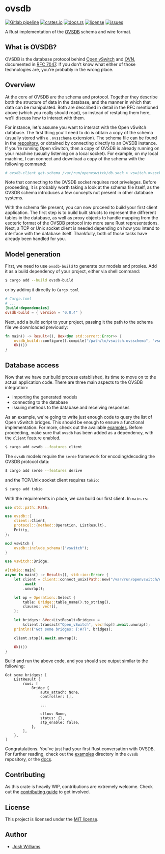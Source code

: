 # ovsdb

[![Gitlab pipeline][pipeline-badge]][pipeline-url]
[![crates.io][cratesio-badge]][cratesio-url]
[![docs.rs][docsrs-badge]][docsrs-url]
[![license][license-badge]][license-url]
[![issues][issues-badge]][issues-url]

A Rust implementation of the [OVSDB][1] schema and wire format.

## What is OVSDB?

OVSDB is the database protocol behind [Open vSwitch][2] and [OVN][3], documented in
[RFC 7047][4]. If you don't know what either of those technologies are, you're
probably in the wrong place.

## Overview

At the core of OVSDB are the schema and protocol. Together they describe both
the structure of data in the database, and the manner in which that data can be
manipulated. Both are described in detail in the RFC mentioned above (which
you really should read), so instead of restating them here, we'll discuss how
to interact with them.

For instance, let's assume you want to interact with the Open vSwitch database.
The first thing you'll need to do is obtain a copy of the schema (usually stored
with a `.ovsschema` extension). The schema file can be found in the
[repository][vswitch_schema], or obtained by connecting directly to an OVSDB
instance. If you're running Open vSwitch, then a copy of OVSDB is already
running on your machine (usually listening on a local socket). For example, on
my local machine, I can connect and download a copy of the schema with the
following command:

```sh
# ovsdb-client get-schema /var/run/openvswitch/db.sock > vswitch.ovsschema
```

Note that connecting to the OVSDB socket requires root priveleges. Before
proceeding, it is probably worth taking a look at the schema file itself, as the
OVSDB schema introduces a few concepts not present in other database systems.

With the schema file present, you can now proceed to build your first client
application. The first step is to build built structs to represent the
diffrerent tables in the database, as well as proxy objects to handle mapping
from the esoteric format of the OVSDB protocol into more sane Rust
representations. Next, a TCP or Unix socket client is needed depending on how
you intend to interface with the database itself. Thankfully, both of those
tasks have already been handled for you.

## Model generation

First, we need to use `ovsdb-build` to generate our models and proxies. Add it
as a build dependency of your project, either via shell command:

```sh
$ cargo add --build ovsdb-build
```

or by adding it directly to `Cargo.toml`

```toml
# Cargo.toml
# ...
[build-dependencies]
ovsdb-build = { version = "0.0.4" }
```

Next, add a build script to your project, passing it the path to the schema
file we downloaded previously:

```rust
fn main() -> Result<(), Box<dyn std::error::Error>> {
    ovsdb_build::configure().compile("/path/to/vswitch.ovsschema", "vswitch")?;
    Ok(())
}
```

## Database access

Now that we have our build process established, its time to move on to the
actual application code. There are three main aspects to the OVSDB integration:

- importing the generated models
- connecting to the database
- issuing methods to the database and receiving responses

As an example, we're going to write just enough code to query the list of Open
vSwitch bridges. This should be enough to ensure a functional implementation.
For more, check out the available [examples](examples/). Before proceeding,
make sure that `ovsdb` has been added as a dependency, with the `client` feature
enabled.

```sh
$ cargo add ovsdb --features client
```

The `ovsdb` models require the `serde` framework for encoding/decoding the OVSDB
protocol data:

```sh
$ cargo add serde --features derive
```

and the TCP/Unix socket client requires `tokio`:

```sh
$ cargo add tokio
```

With the requirements in place, we can build our first client. In `main.rs`:

```rust
use std::path::Path;

use ovsdb::{
    client::Client,
    protocol::{method::Operation, ListResult},
    Entity,
};

mod vswitch {
    ovsdb::include_schema!("vswitch");
}

use vswitch::Bridge;

#[tokio::main]
async fn main() -> Result<(), std::io::Error> {
    let client = Client::connect_unix(Path::new("/var/run/openvswitch/db.sock"))
        .await
        .unwrap();

    let op = Operation::Select {
        table: Bridge::table_name().to_string(),
        clauses: vec![],
    };

    let bridges: &Vec<ListResult<Bridge>> =
        &client.transact("Open_vSwitch", vec![op]).await.unwrap();
    println!("Got some bridges: {:#?}", bridges);

    client.stop().await.unwrap();

    Ok(())
}
```

Build and run the above code, and you should see output similar to the following:

```text
Got some bridges: [
    ListResult {
        rows: [
            Bridge {
                auto_attach: None,
                controller: [],

                ...

                sflow: None,
                status: {},
                stp_enable: false,
            },
        ],
    },
]
```

Congratulations. You've just had your first Rust conversation with OVSDB. For
further reading, check out the
[examples](https://git.dubzland.com/holodekk/ovsdb/-/tree/main/examples/)
directory in the `ovsdb` repository, or the [docs][docsrs-url].

## Contributing

As this crate is heavily WIP, contributions are extremely welcome. Check out
the [contributing guide][guide] to get involved.

[guide]: CONTRIBUTING.md

## License

This project is licensed under the [MIT license](LICENSE.md).

## Author

- [Josh Williams](https://dubzland.com)

[pipeline-badge]: https://img.shields.io/gitlab/pipeline-status/holodekk%2Fovsdb?gitlab_url=https%3A%2F%2Fgit.dubzland.com&branch=main&style=flat-square&logo=gitlab
[pipeline-url]: https://git.dubzland.com/holodekk/ovsdb/pipelines?scope=all&page=1&ref=main
[cratesio-badge]: https://img.shields.io/crates/v/ovsdb?style=flat-square&logo=rust
[cratesio-url]: https://crates.io/crates/ovsdb
[docsrs-badge]: https://img.shields.io/badge/docs.rs-ovsdb-blue?style=flat-square&logo=docsdotrs
[docsrs-url]: https://docs.rs/ovsdb/latest/ovsdb/
[license-badge]: https://img.shields.io/gitlab/license/holodekk%2Fovsdb?gitlab_url=https%3A%2F%2Fgit.dubzland.com&style=flat-square
[license-url]: https://git.dubzland.com/holodekk/ovsdb/-/blob/main/LICENSE.md
[issues-badge]: https://img.shields.io/gitlab/issues/open/holodekk%2Fovsdb?gitlab_url=https%3A%2F%2Fgit.dubzland.com&style=flat-square&logo=gitlab
[issues-url]: https://git.dubzland.com/holodekk/ovsdb/-/issues
[1]: https://docs.openvswitch.org/en/latest/ref/ovsdb.7/
[2]: https://www.openvswitch.org/
[3]: https://docs.ovn.org/en/latest/contents.html
[4]: https://datatracker.ietf.org/doc/html/rfc7047
[vswitch_schema]: https://github.com/openvswitch/ovs/blob/master/vswitchd/vswitch.ovsschema
